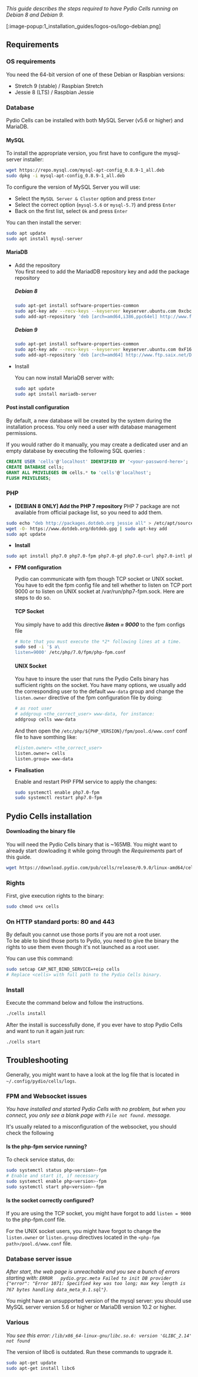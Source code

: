 
_This guide describes the steps required to have Pydio Cells running on Debian 8 and Debian 9._

[:image-popup:1_installation_guides/logos-os/logo-debian.png]

## Requirements

### OS requirements

You need the 64-bit version of one of these Debian or Raspbian versions:

- Stretch 9 (stable) / Raspbian Stretch
- Jessie 8 (LTS) / Raspbian Jessie

### Database

Pydio Cells can be installed with both MySQL Server (v5.6 or higher) and MariaDB.

#### MySQL

To install the appropriate version, you first have to configure the mysql-server installer:

```bash
wget https://repo.mysql.com/mysql-apt-config_0.8.9-1_all.deb
sudo dpkg -i mysql-apt-config_0.8.9-1_all.deb
```

To configure the version of MySQL Server you will use:

- Select the `MySQL Server & Cluster` option and press `Enter`
- Select the correct option (`mysql-5.6` or `mysql-5.7`) and press `Enter`
- Back on the first list, select `Ok`  and press `Enter`

You can then install the server:

```bash
sudo apt update
sudo apt install mysql-server
```

#### MariaDB

* Add the repository  
    You first need to add the MariadDB repository key and add the package repository

    ##### Debian 8

    ``` bash
    sudo apt-get install software-properties-common
    sudo apt-key adv --recv-keys --keyserver keyserver.ubuntu.com 0xcbcb082a1bb943db
    sudo add-apt-repository 'deb [arch=amd64,i386,ppc64el] http://www.ftp.saix.net/DB/mariadb/repo/10.1/debian jessie main'
    ```

    ##### Debian 9

    ``` bash
    sudo apt-get install software-properties-common
    sudo apt-key adv --recv-keys --keyserver keyserver.ubuntu.com 0xF1656F24C74CD1D8
    sudo add-apt-repository 'deb [arch=amd64] http://www.ftp.saix.net/DB/mariadb/repo/10.1/debian stretch main'
    ```

* Install

    You can now install MariaDB server with:

    ``` bash
    sudo apt update
    sudo apt install mariadb-server
    ```
    
#### Post install configuration
By default, a new database will be created by the system during the installation process. You only need a user with database management permissions.

If you would rather do it manually, you may create a dedicated user and an empty database by executing the following SQL queries :

```SQL
CREATE USER 'cells'@'localhost' IDENTIFIED BY '<your-password-here>';
CREATE DATABASE cells;
GRANT ALL PRIVILEGES ON cells.* to 'cells'@'localhost';
FLUSH PRIVILEGES;
```

### PHP

- **[DEBIAN 8 ONLY]  Add the PHP 7 repository**
    PHP 7 package are not available from official package list, so you need to add them.

```sh
sudo echo "deb http://packages.dotdeb.org jessie all" > /etc/apt/sources.list.d/dotdeb.list
wget -O- https://www.dotdeb.org/dotdeb.gpg | sudo apt-key add
sudo apt update
```

- **Install**

```sh
sudo apt install php7.0 php7.0-fpm php7.0-gd php7.0-curl php7.0-intl php7.0-xml
```

- **FPM configuration**

    Pydio can communicate with fpm though TCP socket or UNIX socket. You have to edit the fpm config file and tell whether to listen on TCP port 9000 or to listen on UNIX socket at /var/run/php7-fpm.sock. Here are steps to do so.

    #### TCP Socket

    You simply have to add this directive ***listen = 9000*** to the fpm configs file

    ```sh
    # Note that you must execute the *2* following lines at a time.
    sudo sed -i '$ a\
    listen=9000' /etc/php/7.0/fpm/php-fpm.conf
    ```

    #### UNIX Socket

    You have to insure the user that runs the Pydio Cells binary has sufficient rights on the socket.
    You have many options, we usually add the corresponding user to the default `www-data` group and change the `listen.owner` directive of the fpm configuration file by doing:
    
    ```sh
    # as root user
    # addgroup <the_correct_user> www-data, for instance:
    addgroup cells www-data
    ```
    And then open the `/etc/php/${PHP_VERSION}/fpm/pool.d/www.conf` conf file to have somthing like:

    ```sh
    #listen.owner= <the_correct_user> 
    listen.owner= cells
    listen.group= www-data
    ```

- **Finalisation**

    Enable and restart PHP FPM service to apply the changes:

    ```sh
    sudo systemctl enable php7.0-fpm
    sudo systemctl restart php7.0-fpm
    ```

## Pydio Cells installation

#### Downloading the binary file

You will need the Pydio Cells binary that is ~165MB. You might want to already start dowloading it while going through the _Requirements_ part of this guide.

```sh
wget https://download.pydio.com/pub/cells/release/0.9.0/linux-amd64/cells
```

### Rights

First, give execution rights to the binary:

```sh
sudo chmod u+x cells
```

### On HTTP standard ports: 80 and 443

By default you cannot use those ports if you are not a root user.  
To be able to bind those ports to Pydio, you need to give the binary the rights to use them even though it's not launched as a root user.

You can use this command:

```sh
sudo setcap CAP_NET_BIND_SERVICE=+eip cells
# Replace <cells> with full path to the Pydio Cells binary.
```

### Install

Execute the command below and follow the instructions.

```sh
./cells install
```

After the install is successfully done, if you ever have to stop Pydio Cells and want to run it again just run:

```sh
./cells start
```

## Troubleshooting

Generally, you might want to have a look at the log file that is located in `~/.config/pydio/cells/logs`.

### FPM and Websocket issues

_You have installed and started Pydio Cells with no problem, but when you connect, you only see a blank page with `File not found.` message._

It's usually related to a misconfiguration of the websocket, you should check the following

#### Is the php-fpm service running?

To check service status, do:

```sh
sudo systemctl status php<version>-fpm
# Enable and start it, if necessary
sudo systemctl enable php<version>-fpm
sudo systemctl start php<version>-fpm
```

#### Is the socket correctly configured?

If you are using the TCP socket, you might have forgot to add `listen = 9000` to the php-fpm.conf file.

For the UNIX socket users, you might have forgot to change the `listen.owner` or `listen.group` directives located in the `<php-fpm path>/pool.d/www.conf` file.

### Database server issue

_After start, the web page is unreachable and you see a bunch of errors starting with: `ERROR	pydio.grpc.meta	Failed to init DB provider	{"error": "Error 1071: Specified key was too long; max key length is 767 bytes handling data_meta_0.1.sql"}`._

You might have an unsupported version of the mysql server: you should use MySQL server version 5.6 or higher or MariaDB version 10.2 or higher. 

### Various

_You see this error: `/lib/x86_64-linux-gnu/libc.so.6: version 'GLIBC_2.14' not found`_

The version of libc6 is outdated. Run these commands to upgrade it.

```sh
sudo apt-get update
sudo apt-get install libc6
```
